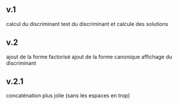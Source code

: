 ## v.1
calcul du discriminant
test du discriminant et calcule des solutions

## v.2
ajout de la forme factorisé
ajout de la forme canonique
affichage du discriminant

## v.2.1
concaténation plus jolie (sans les espaces en trop)